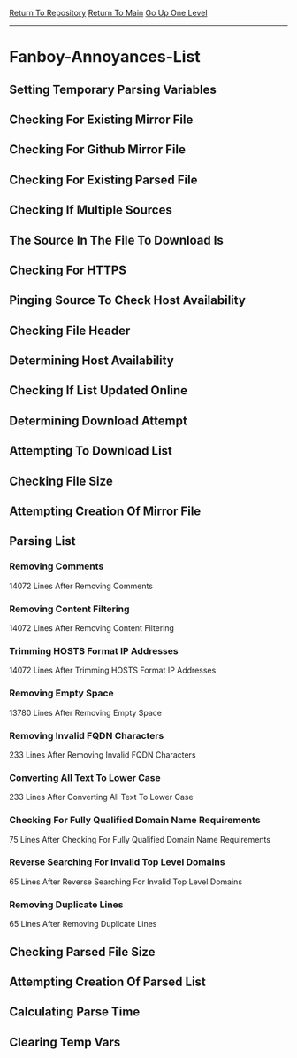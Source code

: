 [Return To Repository](https://github.com/deathbybandaid/piholeparser/)
[Return To Main](https://github.com/deathbybandaid/piholeparser/blob/master/RecentRunLogs/Mainlog.md)
[Go Up One Level](https://github.com/deathbybandaid/piholeparser/blob/master/RecentRunLogs/TopLevelScripts/30-Processing-External-Blacklists.md)
____________________________________
# Fanboy-Annoyances-List
## Setting Temporary Parsing Variables
## Checking For Existing Mirror File
## Checking For Github Mirror File
## Checking For Existing Parsed File
## Checking If Multiple Sources
## The Source In The File To Download Is
## Checking For HTTPS
## Pinging Source To Check Host Availability
## Checking File Header
## Determining Host Availability
## Checking If List Updated Online
## Determining Download Attempt
## Attempting To Download List
## Checking File Size
## Attempting Creation Of Mirror File
## Parsing List
### Removing Comments
14072 Lines After Removing Comments
### Removing Content Filtering
14072 Lines After Removing Content Filtering
### Trimming HOSTS Format IP Addresses
14072 Lines After Trimming HOSTS Format IP Addresses
### Removing Empty Space
13780 Lines After Removing Empty Space
### Removing Invalid FQDN Characters
233 Lines After Removing Invalid FQDN Characters
### Converting All Text To Lower Case
233 Lines After Converting All Text To Lower Case
### Checking For Fully Qualified Domain Name Requirements
75 Lines After Checking For Fully Qualified Domain Name Requirements
### Reverse Searching For Invalid Top Level Domains
65 Lines After Reverse Searching For Invalid Top Level Domains
### Removing Duplicate Lines
65 Lines After Removing Duplicate Lines
## Checking Parsed File Size
## Attempting Creation Of Parsed List
## Calculating Parse Time
## Clearing Temp Vars
